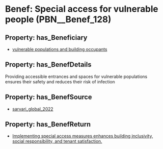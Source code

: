 # Benef: __Special access for vulnerable people__ (PBN__Benef_128)

## Property: has_Beneficiary

* [vulnerable populations and building occupants](../Stakeholder/PBN__Stakeholder_79)

## Property: has_BenefDetails

Providing accessible entrances and spaces for vulnerable populations ensures their safety and reduces their risk of infection

## Property: has_BenefSource

* [sarvari_global_2022](../Article/PBN__Article_27)

## Property: has_BenefReturn

* [Implementing special access measures enhances building inclusivity, social responsibility, and tenant satisfaction.](../BenefReturn/PBN__BenefReturn_127)

